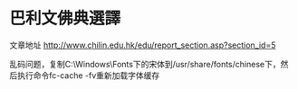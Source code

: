 # 巴利文佛典選譯
文章地址 http://www.chilin.edu.hk/edu/report_section.asp?section_id=5   


乱码问题，复制C:\Windows\Fonts下的宋体到/usr/share/fonts/chinese下，然后执行命令fc-cache -fv重新加载字体缓存